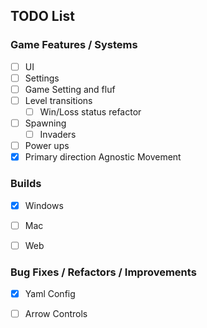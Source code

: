 ## TODO List

### Game Features / Systems
* [ ] UI
* [ ] Settings
* [ ] Game Setting and fluf
* [ ] Level transitions
  * [ ] Win/Loss status refactor
* [ ] Spawning
  * [ ] Invaders
* [ ] Power ups
* [x] Primary direction Agnostic Movement

### Builds
* [x] Windows
* [ ] Mac
* [ ] Web


### Bug Fixes / Refactors / Improvements
* [x] Yaml Config
* [ ] Arrow Controls

 